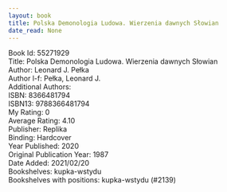 ```yaml
---
layout: book
title: Polska Demonologia Ludowa. Wierzenia dawnych Słowian
date_read: None
---
```


Book Id: 55271929<br />
Title: Polska Demonologia Ludowa. Wierzenia dawnych Słowian<br />
Author: Leonard J. Pełka<br />
Author l-f: Pełka, Leonard J.<br />
Additional Authors: <br />
ISBN: 8366481794<br />
ISBN13: 9788366481794<br />
My Rating: 0<br />
Average Rating: 4.10<br />
Publisher: Replika<br />
Binding: Hardcover<br />
Year Published: 2020<br />
Original Publication Year: 1987<br />
Date Added: 2021/02/20<br />
Bookshelves: kupka-wstydu<br />
Bookshelves with positions: kupka-wstydu (#2139)<br />


